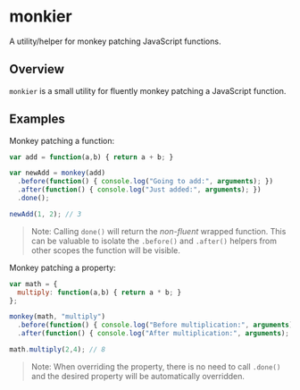 monkier
=======

A utility/helper for monkey patching JavaScript functions.

## Overview

`monkier` is a small utility for fluently monkey patching a JavaScript function. 

## Examples

Monkey patching a function:

```js
var add = function(a,b) { return a + b; }

var newAdd = monkey(add)
  .before(function() { console.log("Going to add:", arguments); })
  .after(function() { console.log("Just added:", arguments); })
  .done();

newAdd(1, 2); // 3
```

> Note: Calling `done()` will return the *non-fluent* wrapped function. This can be valuable to isolate the `.before()` and `.after()` helpers from other scopes the function will be visible.

Monkey patching a property:

```js    
var math = {
  multiply: function(a,b) { return a * b; }
};

monkey(math, "multiply")
  .before(function() { console.log("Before multiplication:", arguments); })
  .after(function() { console.log("After multiplication:", arguments); })  

math.multiply(2,4); // 8
```

> Note: When overriding the property, there is no need to call `.done()` and the desired property will be automatically overridden.
